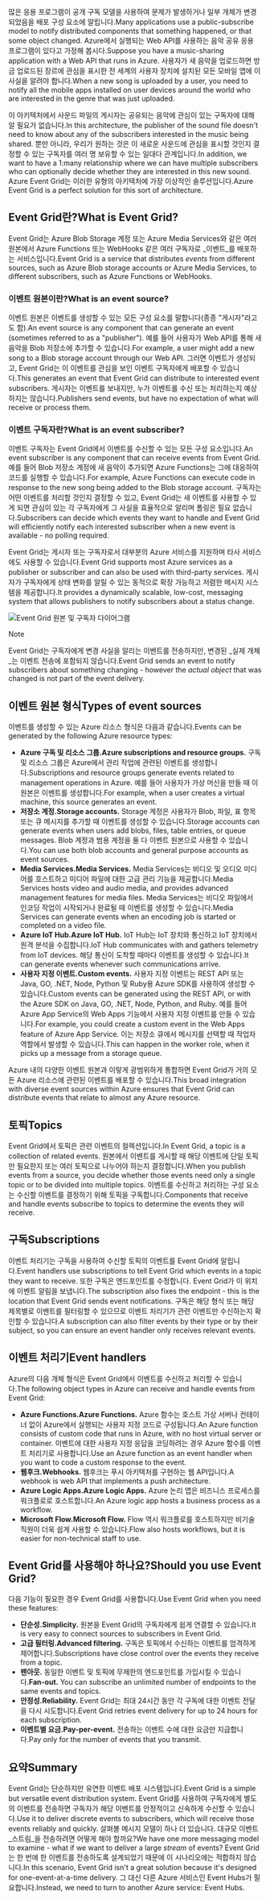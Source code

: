 <span data-ttu-id="2335f-101">많은 응용 프로그램이 공개 구독 모델을 사용하여 문제가 발생하거나 일부 개체가 변경되었음을 배포 구성 요소에 알립니다.</span><span class="sxs-lookup"><span data-stu-id="2335f-101">Many applications use a public-subscribe model to notify distributed components that something happened, or that some object changed.</span></span> <span data-ttu-id="2335f-102">Azure에서 실행되는 Web API를 사용하는 음악 공유 응용 프로그램이 있다고 가정해 봅시다.</span><span class="sxs-lookup"><span data-stu-id="2335f-102">Suppose you have a music-sharing application with a Web API that runs in Azure.</span></span> <span data-ttu-id="2335f-103">사용자가 새 음악을 업로드하면 방금 업로드된 장르에 관심을 표시한 전 세계의 사용자 장치에 설치된 모든 모바일 앱에 이 사실을 알려야 합니다.</span><span class="sxs-lookup"><span data-stu-id="2335f-103">When a new song is uploaded by a user, you need to notify all the mobile apps installed on user devices around the world who are interested in the genre that was just uploaded.</span></span>

<span data-ttu-id="2335f-104">이 아키텍처에서 사운드 파일의 게시자는 공유되는 음악에 관심이 있는 구독자에 대해 알 필요가 없습니다.</span><span class="sxs-lookup"><span data-stu-id="2335f-104">In this architecture, the publisher of the sound file doesn't need to know about any of the subscribers interested in the music being shared.</span></span> <span data-ttu-id="2335f-105">뿐만 아니라, 우리가 원하는 것은 이 새로운 사운드에 관심을 표시할 것인지 결정할 수 있는 구독자를 여러 명 보유할 수 있는 일대다 관계입니다.</span><span class="sxs-lookup"><span data-stu-id="2335f-105">In addition, we want to have a 1:many relationship where we can have multiple subscribers who can optionally decide whether they are interested in this new sound.</span></span> <span data-ttu-id="2335f-106">Azure Event Grid는 이러한 유형의 아키텍처에 가장 이상적인 솔루션입니다.</span><span class="sxs-lookup"><span data-stu-id="2335f-106">Azure Event Grid is a perfect solution for this sort of architecture.</span></span>

## <a name="what-is-event-grid"></a><span data-ttu-id="2335f-107">Event Grid란?</span><span class="sxs-lookup"><span data-stu-id="2335f-107">What is Event Grid?</span></span>
<span data-ttu-id="2335f-108">Event Grid는 Azure Blob Storage 계정 또는 Azure Media Services와 같은 여러 원본에서 Azure Functions 또는 WebHooks 같은 여러 구독자로 _이벤트_를 배포하는 서비스입니다.</span><span class="sxs-lookup"><span data-stu-id="2335f-108">Event Grid is a service that distributes _events_ from different sources, such as Azure Blob storage accounts or Azure Media Services, to different subscribers, such as Azure Functions or WebHooks.</span></span>

### <a name="what-is-an-event-source"></a><span data-ttu-id="2335f-109">이벤트 원본이란?</span><span class="sxs-lookup"><span data-stu-id="2335f-109">What is an event source?</span></span>
<span data-ttu-id="2335f-110">이벤트 원본은 이벤트를 생성할 수 있는 모든 구성 요소를 말합니다(종종 "게시자"라고도 함).</span><span class="sxs-lookup"><span data-stu-id="2335f-110">An event source is any component that can generate an event (sometimes referred to as a "publisher").</span></span> <span data-ttu-id="2335f-111">예를 들어 사용자가 Web API를 통해 새 음악을 Blob 저장소에 추가할 수 있습니다.</span><span class="sxs-lookup"><span data-stu-id="2335f-111">For example, a user might add a new song to a Blob storage account through our Web API.</span></span> <span data-ttu-id="2335f-112">그러면 이벤트가 생성되고, Event Grid는 이 이벤트를 관심을 보인 이벤트 구독자에게 배포할 수 있습니다.</span><span class="sxs-lookup"><span data-stu-id="2335f-112">This generates an event that Event Grid can distribute to interested event subscribers.</span></span> <span data-ttu-id="2335f-113">게시자는 이벤트를 보내지만, 누가 이벤트를 수신 또는 처리하는지 예상하지는 않습니다.</span><span class="sxs-lookup"><span data-stu-id="2335f-113">Publishers send events, but have no expectation of what will receive or process them.</span></span>

### <a name="what-is-an-event-subscriber"></a><span data-ttu-id="2335f-114">이벤트 구독자란?</span><span class="sxs-lookup"><span data-stu-id="2335f-114">What is an event subscriber?</span></span>
<span data-ttu-id="2335f-115">이벤트 구독자는 Event Grid에서 이벤트를 수신할 수 있는 모든 구성 요소입니다.</span><span class="sxs-lookup"><span data-stu-id="2335f-115">An event subscriber is any component that can receive events from Event Grid.</span></span> <span data-ttu-id="2335f-116">예를 들어 Blob 저장소 계정에 새 음악이 추가되면 Azure Functions는 그에 대응하여 코드를 실행할 수 있습니다.</span><span class="sxs-lookup"><span data-stu-id="2335f-116">For example, Azure Functions can execute code in response to the new song being added to the Blob storage account.</span></span> <span data-ttu-id="2335f-117">구독자는 어떤 이벤트를 처리할 것인지 결정할 수 있고, Event Grid는 새 이벤트를 사용할 수 있게 되면 관심이 있는 각 구독자에게 그 사실을 효율적으로 알리며 폴링은 필요 없습니다.</span><span class="sxs-lookup"><span data-stu-id="2335f-117">Subscribers can decide which events they want to handle and Event Grid will efficiently notify each interested subscriber when a new event is available - no polling required.</span></span>

<span data-ttu-id="2335f-118">Event Grid는 게시자 또는 구독자로서 대부분의 Azure 서비스를 지원하며 타사 서비스에도 사용할 수 있습니다.</span><span class="sxs-lookup"><span data-stu-id="2335f-118">Event Grid supports most Azure services as a publisher or subscriber and can also be used with third-party services.</span></span> <span data-ttu-id="2335f-119">게시자가 구독자에게 상태 변화를 알릴 수 있는 동적으로 확장 가능하고 저렴한 메시지 시스템을 제공합니다.</span><span class="sxs-lookup"><span data-stu-id="2335f-119">It provides a dynamically scalable, low-cost, messaging system that allows publishers to notify subscribers about a status change.</span></span>

![Event Grid 원본 및 구독자 다이어그램](../images/6-event-grid.png)

> [!NOTE]
> <span data-ttu-id="2335f-121">Event Grid는 구독자에게 변경 사실을 알리는 이벤트를 전송하지만, 변경된 _실제 개체_는 이벤트 전송에 포함되지 않습니다.</span><span class="sxs-lookup"><span data-stu-id="2335f-121">Event Grid sends an event to notify subscribers about something changing - however the _actual object_ that was changed is not part of the event delivery.</span></span>

## <a name="types-of-event-sources"></a><span data-ttu-id="2335f-122">이벤트 원본 형식</span><span class="sxs-lookup"><span data-stu-id="2335f-122">Types of event sources</span></span>
<span data-ttu-id="2335f-123">이벤트를 생성할 수 있는 Azure 리소스 형식은 다음과 같습니다.</span><span class="sxs-lookup"><span data-stu-id="2335f-123">Events can be generated by the following Azure resource types:</span></span>

- <span data-ttu-id="2335f-124">**Azure 구독 및 리소스 그룹.**</span><span class="sxs-lookup"><span data-stu-id="2335f-124">**Azure subscriptions and resource groups.**</span></span> <span data-ttu-id="2335f-125">구독 및 리소스 그룹은 Azure에서 관리 작업에 관련된 이벤트를 생성합니다.</span><span class="sxs-lookup"><span data-stu-id="2335f-125">Subscriptions and resource groups generate events related to management operations in Azure.</span></span> <span data-ttu-id="2335f-126">예를 들어 사용자가 가상 머신을 만들 때 이 원본은 이벤트를 생성합니다.</span><span class="sxs-lookup"><span data-stu-id="2335f-126">For example, when a user creates a virtual machine, this source generates an event.</span></span>
- <span data-ttu-id="2335f-127">**저장소 계정.**</span><span class="sxs-lookup"><span data-stu-id="2335f-127">**Storage accounts.**</span></span> <span data-ttu-id="2335f-128">Storage 계정은 사용자가 Blob, 파일, 표 항목 또는 큐 메시지를 추가할 때 이벤트를 생성할 수 있습니다.</span><span class="sxs-lookup"><span data-stu-id="2335f-128">Storage accounts can generate events when users add blobs, files, table entries, or queue messages.</span></span> <span data-ttu-id="2335f-129">Blob 계정과 범용 계정을 둘 다 이벤트 원본으로 사용할 수 있습니다.</span><span class="sxs-lookup"><span data-stu-id="2335f-129">You can use both blob accounts and general purpose accounts as event sources.</span></span>
- <span data-ttu-id="2335f-130">**Media Services.**</span><span class="sxs-lookup"><span data-stu-id="2335f-130">**Media Services.**</span></span> <span data-ttu-id="2335f-131">Media Services는 비디오 및 오디오 미디어를 호스트하고 미디어 파일에 대한 고급 관리 기능을 제공합니다.</span><span class="sxs-lookup"><span data-stu-id="2335f-131">Media Services hosts video and audio media, and provides advanced management features for media files.</span></span> <span data-ttu-id="2335f-132">Media Services는 비디오 파일에서 인코딩 작업이 시작되거나 완료될 때 이벤트를 생성할 수 있습니다.</span><span class="sxs-lookup"><span data-stu-id="2335f-132">Media Services can generate events when an encoding job is started or completed on a video file.</span></span>
- <span data-ttu-id="2335f-133">**Azure IoT Hub.**</span><span class="sxs-lookup"><span data-stu-id="2335f-133">**Azure IoT Hub.**</span></span> <span data-ttu-id="2335f-134">IoT Hub는 IoT 장치와 통신하고 IoT 장치에서 원격 분석을 수집합니다.</span><span class="sxs-lookup"><span data-stu-id="2335f-134">IoT Hub communicates with and gathers telemetry from IoT devices.</span></span> <span data-ttu-id="2335f-135">해당 통신이 도착할 때마다 이벤트를 생성할 수 있습니다.</span><span class="sxs-lookup"><span data-stu-id="2335f-135">It can generate events whenever such communications arrive.</span></span>
- <span data-ttu-id="2335f-136">**사용자 지정 이벤트.**</span><span class="sxs-lookup"><span data-stu-id="2335f-136">**Custom events.**</span></span> <span data-ttu-id="2335f-137">사용자 지정 이벤트는 REST API 또는 Java, GO, .NET, Node, Python 및 Ruby용 Azure SDK를 사용하여 생성할 수 있습니다.</span><span class="sxs-lookup"><span data-stu-id="2335f-137">Custom events can be generated using the REST API, or with the Azure SDK on Java, GO, .NET, Node, Python, and Ruby.</span></span> <span data-ttu-id="2335f-138">예를 들어 Azure App Service의 Web Apps 기능에서 사용자 지정 이벤트를 만들 수 있습니다.</span><span class="sxs-lookup"><span data-stu-id="2335f-138">For example, you could create a custom event in the Web Apps feature of Azure App Service.</span></span> <span data-ttu-id="2335f-139">이는 저장소 큐에서 메시지를 선택할 때 작업자 역할에서 발생할 수 있습니다.</span><span class="sxs-lookup"><span data-stu-id="2335f-139">This can happen in the worker role, when it picks up a message from a storage queue.</span></span>

<span data-ttu-id="2335f-140">Azure 내의 다양한 이벤트 원본과 이렇게 광범위하게 통합하면 Event Grid가 거의 모든 Azure 리소스에 관련된 이벤트를 배포할 수 있습니다.</span><span class="sxs-lookup"><span data-stu-id="2335f-140">This broad integration with diverse event sources within Azure ensures that Event Grid can distribute events that relate to almost any Azure resource.</span></span>

## <a name="topics"></a><span data-ttu-id="2335f-141">토픽</span><span class="sxs-lookup"><span data-stu-id="2335f-141">Topics</span></span>
<span data-ttu-id="2335f-142">Event Grid에서 토픽은 관련 이벤트의 컬렉션입니다.</span><span class="sxs-lookup"><span data-stu-id="2335f-142">In Event Grid, a topic is a collection of related events.</span></span> <span data-ttu-id="2335f-143">원본에서 이벤트를 게시할 때 해당 이벤트에 단일 토픽만 필요한지 또는 여러 토픽으로 나누어야 하는지 결정합니다.</span><span class="sxs-lookup"><span data-stu-id="2335f-143">When you publish events from a source, you decide whether those events need only a single topic or to be divided into multiple topics.</span></span> <span data-ttu-id="2335f-144">이벤트를 수신하고 처리하는 구성 요소는 수신할 이벤트를 결정하기 위해 토픽을 구독합니다.</span><span class="sxs-lookup"><span data-stu-id="2335f-144">Components that receive and handle events subscribe to topics to determine the events they will receive.</span></span>

## <a name="subscriptions"></a><span data-ttu-id="2335f-145">구독</span><span class="sxs-lookup"><span data-stu-id="2335f-145">Subscriptions</span></span>
<span data-ttu-id="2335f-146">이벤트 처리기는 구독을 사용하여 수신할 토픽의 이벤트를 Event Grid에 알립니다.</span><span class="sxs-lookup"><span data-stu-id="2335f-146">Event handlers use subscriptions to tell Event Grid which events in a topic they want to receive.</span></span> <span data-ttu-id="2335f-147">또한 구독은 엔드포인트를 수정합니다. Event Grid가 이 위치에 이벤트 알림을 보냅니다.</span><span class="sxs-lookup"><span data-stu-id="2335f-147">The subscription also fixes the endpoint - this is the location that Event Grid sends event notifications.</span></span> <span data-ttu-id="2335f-148">구독은 해당 형식 또는 해당 제목별로 이벤트를 필터링할 수 있으므로 이벤트 처리기가 관련 이벤트만 수신하는지 확인할 수 있습니다.</span><span class="sxs-lookup"><span data-stu-id="2335f-148">A subscription can also filter events by their type or by their subject, so you can ensure an event handler only receives relevant events.</span></span>

## <a name="event-handlers"></a><span data-ttu-id="2335f-149">이벤트 처리기</span><span class="sxs-lookup"><span data-stu-id="2335f-149">Event handlers</span></span>
<span data-ttu-id="2335f-150">Azure의 다음 개체 형식은 Event Grid에서 이벤트를 수신하고 처리할 수 있습니다.</span><span class="sxs-lookup"><span data-stu-id="2335f-150">The following object types in Azure can receive and handle events from Event Grid:</span></span>

- <span data-ttu-id="2335f-151">**Azure Functions.**</span><span class="sxs-lookup"><span data-stu-id="2335f-151">**Azure Functions.**</span></span> <span data-ttu-id="2335f-152">Azure 함수는 호스트 가상 서버나 컨테이너 없이 Azure에서 실행되는 사용자 지정 코드로 구성됩니다.</span><span class="sxs-lookup"><span data-stu-id="2335f-152">An Azure function consists of custom code that runs in Azure, with no host virtual server or container.</span></span> <span data-ttu-id="2335f-153">이벤트에 대한 사용자 지정 응답을 코딩하려는 경우 Azure 함수를 이벤트 처리기로 사용합니다.</span><span class="sxs-lookup"><span data-stu-id="2335f-153">Use an Azure function as an event handler when you want to code a custom response to the event.</span></span>
- <span data-ttu-id="2335f-154">**웹후크.**</span><span class="sxs-lookup"><span data-stu-id="2335f-154">**Webhooks.**</span></span> <span data-ttu-id="2335f-155">웹후크는 푸시 아키텍처를 구현하는 웹 API입니다.</span><span class="sxs-lookup"><span data-stu-id="2335f-155">A webhook is web API that implements a push architecture.</span></span>
- <span data-ttu-id="2335f-156">**Azure Logic Apps.**</span><span class="sxs-lookup"><span data-stu-id="2335f-156">**Azure Logic Apps.**</span></span> <span data-ttu-id="2335f-157">Azure 논리 앱은 비즈니스 프로세스를 워크플로로 호스트합니다.</span><span class="sxs-lookup"><span data-stu-id="2335f-157">An Azure logic app hosts a business process as a workflow.</span></span>
- <span data-ttu-id="2335f-158">**Microsoft Flow.**</span><span class="sxs-lookup"><span data-stu-id="2335f-158">**Microsoft Flow.**</span></span> <span data-ttu-id="2335f-159">Flow 역시 워크플로를 호스트하지만 비기술 직원이 더욱 쉽게 사용할 수 있습니다.</span><span class="sxs-lookup"><span data-stu-id="2335f-159">Flow also hosts workflows, but it is easier for non-technical staff to use.</span></span>

## <a name="should-you-use-event-grid"></a><span data-ttu-id="2335f-160">Event Grid를 사용해야 하나요?</span><span class="sxs-lookup"><span data-stu-id="2335f-160">Should you use Event Grid?</span></span>
<span data-ttu-id="2335f-161">다음 기능이 필요한 경우 Event Grid를 사용합니다.</span><span class="sxs-lookup"><span data-stu-id="2335f-161">Use Event Grid when you need these features:</span></span>

- <span data-ttu-id="2335f-162">**단순성.**</span><span class="sxs-lookup"><span data-stu-id="2335f-162">**Simplicity.**</span></span> <span data-ttu-id="2335f-163">원본을 Event Grid의 구독자에게 쉽게 연결할 수 있습니다.</span><span class="sxs-lookup"><span data-stu-id="2335f-163">It is very easy to connect sources to subscribers in Event Grid.</span></span>
- <span data-ttu-id="2335f-164">**고급 필터링.**</span><span class="sxs-lookup"><span data-stu-id="2335f-164">**Advanced filtering.**</span></span> <span data-ttu-id="2335f-165">구독은 토픽에서 수신하는 이벤트를 엄격하게 제어합니다.</span><span class="sxs-lookup"><span data-stu-id="2335f-165">Subscriptions have close control over the events they receive from a topic.</span></span>
- <span data-ttu-id="2335f-166">**팬아웃.** 동일한 이벤트 및 토픽에 무제한의 엔드포인트를 가입시킬 수 있습니다.</span><span class="sxs-lookup"><span data-stu-id="2335f-166">**Fan-out.** You can subscribe an unlimited number of endpoints to the same events and topics.</span></span>
- <span data-ttu-id="2335f-167">**안정성.**</span><span class="sxs-lookup"><span data-stu-id="2335f-167">**Reliability.**</span></span> <span data-ttu-id="2335f-168">Event Grid는 최대 24시간 동안 각 구독에 대한 이벤트 전달을 다시 시도합니다.</span><span class="sxs-lookup"><span data-stu-id="2335f-168">Event Grid retries event delivery for up to 24 hours for each subscription.</span></span>
- <span data-ttu-id="2335f-169">**이벤트별 요금.**</span><span class="sxs-lookup"><span data-stu-id="2335f-169">**Pay-per-event.**</span></span> <span data-ttu-id="2335f-170">전송하는 이벤트 수에 대한 요금만 지급합니다.</span><span class="sxs-lookup"><span data-stu-id="2335f-170">Pay only for the number of events that you transmit.</span></span>

## <a name="summary"></a><span data-ttu-id="2335f-171">요약</span><span class="sxs-lookup"><span data-stu-id="2335f-171">Summary</span></span>
<span data-ttu-id="2335f-172">Event Grid는 단순하지만 유연한 이벤트 배포 시스템입니다.</span><span class="sxs-lookup"><span data-stu-id="2335f-172">Event Grid is a simple but versatile event distribution system.</span></span> <span data-ttu-id="2335f-173">Event Grid를 사용하여 구독자에게 별도의 이벤트를 전송하면 구독자가 해당 이벤트를 안정적이고 신속하게 수신할 수 있습니다.</span><span class="sxs-lookup"><span data-stu-id="2335f-173">Use it to deliver discrete events to subscribers, which will receive those events reliably and quickly.</span></span> <span data-ttu-id="2335f-174">살펴볼 메시지 모델이 하나 더 있습니다. 대규모 이벤트 _스트림_을 전송하려면 어떻게 해야 할까요?</span><span class="sxs-lookup"><span data-stu-id="2335f-174">We have one more messaging model to examine - what if we want to deliver a large _stream_ of events?</span></span> <span data-ttu-id="2335f-175">Event Grid는 한 번에 한 이벤트를 전송하도록 설계되었기 때문에 이 시나리오에는 적합하지 않습니다.</span><span class="sxs-lookup"><span data-stu-id="2335f-175">In this scenario, Event Grid isn't a great solution because it's designed for one-event-at-a-time delivery.</span></span> <span data-ttu-id="2335f-176">그 대신 다른 Azure 서비스인 Event Hubs가 필요합니다.</span><span class="sxs-lookup"><span data-stu-id="2335f-176">Instead, we need to turn to another Azure service: Event Hubs.</span></span>